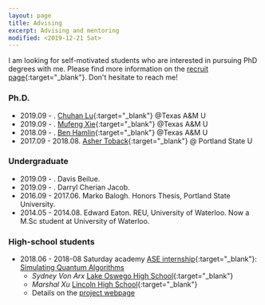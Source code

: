 ```yaml
---
layout: page
title: Advising
excerpt: Advising and mentoring
modified: <2019-12-21 Sat>
---
```


I am looking for self-motivated students who are interested in
    pursuing PhD degrees with me. Please find more information on the
    [recruit page]({{base}}/recruit/){:target="_blank"}. Don't
    hesitate to reach me!
	
### Ph.D. 
*  2019.09 - . [Chuhan Lu](){:target="_blank"} @Texas A&M U
*  2019.09 - . [Mufeng Xie](){:target="_blank"} @Texas A&M U
*  2018.09 - . [Ben Hamlin](){:target="_blank"} @Texas A&M U
*  2017.09 - 2018.08. [Asher Toback](){:target="_blank"} @ Portland State U

### Undergraduate 

* 2019.09 -  . Davis Beilue. 
* 2019.09 -  . Darryl Cherian Jacob. 
* 2016.09 - 2017.06. Marko Balogh. Honors Thesis, Portland State University.
* 2014.05 - 2014.08. Edward Eaton. REU, University of Waterloo. Now a
M.Sc student at University of Waterloo.

### High-school students

* 2018.06 - 2018-08 Saturday academy [ASE internship](https://www.saturdayacademy.org/ase){:target="_blank"}: [Simulating Quantum Algorithms](https://www.saturdayacademy.org/simulating-quantum-algorithms-quantum-cloud-platforms)
   *  *Sydney Von Arx* [Lake Oswego High School](https://www.losdschools.org/site/Default.aspx?PageID=25){:target="_blank"}
   *  *Marshal Xu* [Lincoln High School](https://www.pps.net/Domain/136){:target="_blank"}
   *  Details on the [project webpage]({{base}}/teaching/su18ase/)
   
